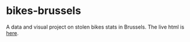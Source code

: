 # bikes-brussels
 
A data and visual project on stolen bikes stats in Brussels. The live html is <a href="https://anaemepe.github.io/stolen-bikes/">here</a>. 
